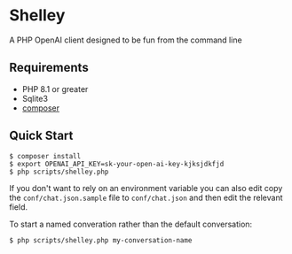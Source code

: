 # Shelley
A PHP OpenAI client designed to be fun from the command line

## Requirements
* PHP 8.1 or greater
* Sqlite3
* [composer](getcomposer.org/)

## Quick Start

```
$ composer install
$ export OPENAI_API_KEY=sk-your-open-ai-key-kjksjdkfjd
$ php scripts/shelley.php
```

If you don't want to rely on an environment variable you can also edit copy the `conf/chat.json.sample` file to `conf/chat.json` and then edit the relevant field.

To start a named converation rather than the default conversation:

```
$ php scripts/shelley.php my-conversation-name
```
